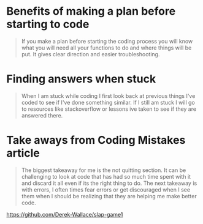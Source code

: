 # Benefits of making a plan before starting to code

>If you make a plan before starting the coding process you will know what you will need all your functions to do and where things will be put. It gives clear direction and easier troubleshooting.

# Finding answers when stuck

>When I am stuck while coding I first look back at previous things I've coded to see if I've done something similar. If I still am stuck I will go to resources like stackoverflow or lessons ive taken to see if they are answered there.

# Take aways from Coding Mistakes article

>The biggest takeaway for me is the not quitting section. It can be challenging to look at code that has had so much time spent with it and discard it all even if its the right thing to do. The next takeaway is with errors, I often times fear errors or get discouraged when I see them when I should be realizing that they are helping me make better code.


https://github.com/Derek-Wallace/slap-game1